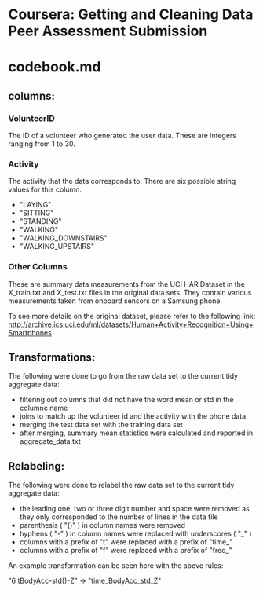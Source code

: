 # Coursera: Getting and Cleaning Data Peer Assessment Submission

# codebook.md

## columns:

### VolunteerID

The ID of a volunteer who generated the user data. 
These are integers ranging from 1 to 30.

### Activity

The activity that the data corresponds to.
There are six possible string values for this column.

* "LAYING"
* "SITTING"
* "STANDING"
* "WALKING"
* "WALKING_DOWNSTAIRS"
* "WALKING_UPSTAIRS"
 
### Other Columns

These are summary data measurements from the UCI HAR Dataset in the X_train.txt and X_test.txt files in the original data sets.
They contain various measurements taken from onboard sensors on a Samsung phone.

To see more details on the original dataset, please refer to the following link:
http://archive.ics.uci.edu/ml/datasets/Human+Activity+Recognition+Using+Smartphones 

## Transformations:

The following were done to go from the raw data set to the current tidy aggregate data:

* filtering out columns that did not have the word mean or std in the columne name
* joins to match up the volunteer id and the activity with the phone data.
* merging the test data set with the training data set
* after merging, summary mean statistics were calculated and reported in aggregate_data.txt

## Relabeling: 

The following were done to relabel the raw data set to the current tidy aggregate data:

* the leading one, two or three digit number and space were removed as they only corresponded to the number of lines in the data file 
* parenthesis ( "()" ) in column names were removed
* hyphens ( "-" ) in column names were replaced with underscores ( "_" )
* columns with a prefix of "t" were replaced with a prefix of "time_" 
* columns with a prefix of "f" were replaced with a prefix of "freq_"

An example transformation can be seen here with the above rules:

"6 tBodyAcc-std()-Z" -> "time_BodyAcc_std_Z"